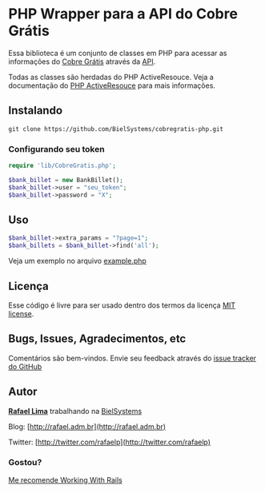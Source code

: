 # PHP Wrapper para a API do Cobre Grátis

Essa biblioteca é um conjunto de classes em PHP para acessar as informações do [Cobre Grátis](http://cobregratis.com.br) através da [API](https://github.com/BielSystems/cobregratis-api).

Todas as classes são herdadas do PHP ActiveResouce. Veja a documentação do [PHP ActiveResouce](https://github.com/lux/phpactiveresource) para mais informações.

## Instalando

    git clone https://github.com/BielSystems/cobregratis-php.git

### Configurando seu token

```php
require 'lib/CobreGratis.php';

$bank_billet = new BankBillet();
$bank_billet->user = "seu_token";
$bank_billet->password = "X";
```

## Uso

```php
$bank_billet->extra_params = "?page=1";
$bank_billets = $bank_billet->find('all');
```

Veja um exemplo no arquivo [example.php](https://github.com/BielSystems/cobregratis-php/blob/master/example.php)

## Licença

Esse código é livre para ser usado dentro dos termos da licença [MIT license](http://www.opensource.org/licenses/mit-license.php).

## Bugs, Issues, Agradecimentos, etc

Comentários são bem-vindos. Envie seu feedback através do [issue tracker do GitHub](http://github.com/BielSystems/cobregratis-php/issues)

## Autor

[**Rafael Lima**](http://github.com/rafaelp) trabalhando na [BielSystems](http://bielsystems.com.br)

Blog: [http://rafael.adm.br](http://rafael.adm.br)

Twitter: [http://twitter.com/rafaelp](http://twitter.com/rafaelp)

### Gostou?

[Me recomende Working With Rails](http://workingwithrails.com/recommendation/new/person/14248-rafael-lima)